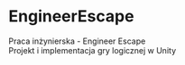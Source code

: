 # EngineerEscape

Praca inżynierska - Engineer Escape\
Projekt i implementacja gry logicznej w Unity

